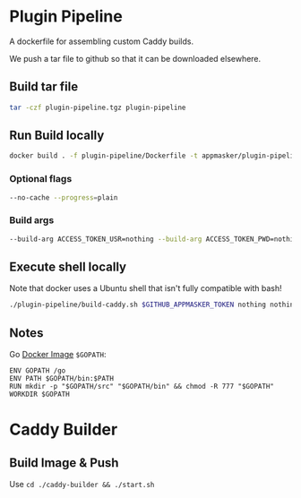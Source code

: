 # Plugin Pipeline
A dockerfile for assembling custom Caddy builds.

We push a tar file to github so that it can be downloaded elsewhere.


## Build tar file

```bash
tar -czf plugin-pipeline.tgz plugin-pipeline
```

## Run Build locally
```bash
docker build . -f plugin-pipeline/Dockerfile -t appmasker/plugin-pipeline:debug
```
### Optional flags
```bash
--no-cache --progress=plain
```

### Build args
```bash
--build-arg ACCESS_TOKEN_USR=nothing --build-arg ACCESS_TOKEN_PWD=nothing --build-arg APPMASKER_ACCESS_TOKEN=$GITHUB_APPMASKER_TOKEN --build-arg PLUGIN_REPOS=github.com/abiosoft/caddy-exec,github.com/caddyserver/ntlm-transport
```

## Execute shell locally
Note that docker uses a Ubuntu shell that isn't fully compatible with bash!
```bash
./plugin-pipeline/build-caddy.sh $GITHUB_APPMASKER_TOKEN nothing nothing github.com/abiosoft/caddy-exec,github.com/caddyserver/ntlm-transport
```

## Notes

Go [Docker Image](https://github.com/docker-library/golang/blob/master/1.19/alpine3.16/Dockerfile#L108) `$GOPATH`:
```
ENV GOPATH /go
ENV PATH $GOPATH/bin:$PATH
RUN mkdir -p "$GOPATH/src" "$GOPATH/bin" && chmod -R 777 "$GOPATH"
WORKDIR $GOPATH
```

# Caddy Builder
## Build Image & Push
Use `cd ./caddy-builder && ./start.sh`